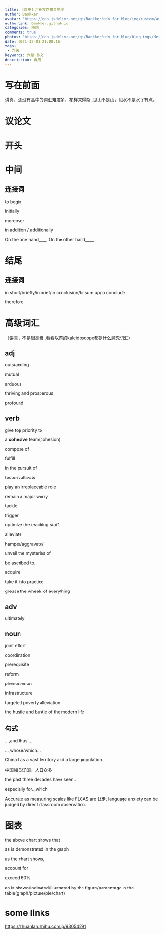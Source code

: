 ```yaml
---
title: 【自用】六级写作相关整理
author: Baokker
avatar: 'https://cdn.jsdelivr.net/gh/Baokker/cdn_for_blog/img/custom/avatar.jpg'
authorLink: Baokker.github.io
categories: 随想
comments: true
photos: 'https://cdn.jsdelivr.net/gh/Baokker/cdn_for_blog/blog_imgs/defaultImages.jpg'
date: 2021-12-01 21:00:16
tags:
 - 六级
keywords: 六级 作文
description: 自用
---
```


# 写在前面

讲真，还没有高中的词汇难度多，花样来得杂..见山不是山，见水不是水了有点。



# 议论文

# 开头



# 中间

## 连接词

to begin

initially

moreover

in addition / additionally

 On the one hand____, On the other hand____,



# 结尾

## 连接词

in short/briefly/in brief/in conclusion/to sum up/to conclude

therefore



# 高级词汇

（讲真，不是很高级..看看以前的kaleidoscope都是什么魔鬼词汇）

## adj

outstanding

mutual

arduous

thriving and prosperous

profound 



## verb

give top priority to

a **cohesive** team(cohesion)

compose of

fulfill

in the pursuit of

foster/cultivate

play an irreplaceable role

remain a major worry

tackle

trigger

optimize the teaching staff

alleviate

hamper/aggravate/

unveil the mysteries of

be ascribed to..

acquire

take it into practice

grease the wheels of everything

## adv

ultimately



## noun

joint effort

coordination

prerequisite

reform

phenomenon

infrastructure

targeted poverty alleviation

the hustle and bustle of the modern life

## 句式

...,and thus ...

...,whose/which...

China has a vast territory and a large population.

中国幅员辽阔，人口众多

the past three decades have seen..

especially for..,which

Accurate as measuring scales like FLCAS are 让步, language anxiety can be judged by direct classroom observation.



# 图表

the above chart shows that

as is demonstrated in the graph

as the chart shows,

account for

exceed 60%

as is shown/indicated/illustrated by the figure/percentage in the　table(graph/picture/pie/chart)



# some links

https://zhuanlan.zhihu.com/p/93054291
